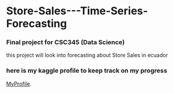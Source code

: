 # Store-Sales---Time-Series-Forecasting
### Final project for CSC345 (Data Science)
this project will look into forecasting about Store Sales in ecuador
### here is my kaggle profile to keep track on my progress 
[MyProfile](https://www.kaggle.com/pituchaimitpakdee).
